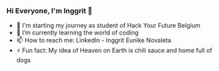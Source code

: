 ### Hi Everyone, I'm Inggrit 👋
 
- 🔭 I'm starting my journey as student of Hack Your Future Belgium 
- 🌱 I’m currently learning the world of coding
- 📫 How to reach me: LinkedIn - Inggrit Eunike Novaleta
- ⚡ Fun fact: My idea of Heaven on Earth is chili sauce and home full of dogs


